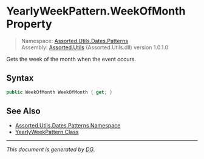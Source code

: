 ﻿# YearlyWeekPattern.WeekOfMonth Property

> Namespace: [Assorted.Utils.Dates.Patterns](index.md#assortedutilsdatespatterns-namespace)\
> Assembly: [Assorted.Utils](index.md) (Assorted.Utils.dll) version 1.0.1.0

Gets the week of the month when the event occurs.

## Syntax

```csharp
public WeekOfMonth WeekOfMonth { get; }
```

## See Also

- [Assorted.Utils.Dates.Patterns Namespace](index.md#assortedutilsdatespatterns-namespace)
- [YearlyWeekPattern Class](Assorted.Utils.Dates.Patterns.YearlyWeekPattern.md)

---

_This document is generated by [DG](https://github.com/Khojasteh/dg)._
